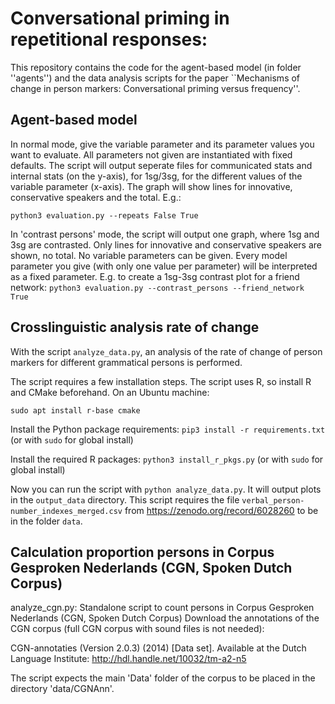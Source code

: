 # Conversational priming in repetitional responses:
This repository contains the code for the agent-based model (in folder ''agents'') and the data analysis scripts for the paper ``Mechanisms of change in person markers: Conversational priming versus frequency''.

## Agent-based model
In normal mode, give the variable parameter and its parameter values you want to evaluate. All parameters not given are instantiated with fixed defaults. The script will output seperate files for communicated stats and internal stats (on the y-axis), for 1sg/3sg, for the different values of the variable parameter (x-axis). The graph will show lines for innovative, conservative speakers and the total. E.g.:

```python3 evaluation.py --repeats False True```

In 'contrast persons' mode, the script will output one graph, where 1sg and 3sg are contrasted. Only lines for innovative and conservative speakers are shown, no total. No variable parameters can be given. Every model parameter you give (with only one value per parameter) will be interpreted as a fixed parameter. E.g. to create a 1sg-3sg contrast plot for a friend network:
```python3 evaluation.py --contrast_persons --friend_network True```


## Crosslinguistic analysis rate of change
With the script ``analyze_data.py``, an analysis of the rate of change of person markers for different grammatical persons is performed.

The script requires a few installation steps. The script uses R, so install R and CMake beforehand. On an Ubuntu machine:
```
sudo apt install r-base cmake
```
Install the Python package requirements:
```pip3 install -r requirements.txt``` (or with ``sudo`` for global install)

Install the required R packages:
```python3 install_r_pkgs.py``` (or with ``sudo`` for global install)

Now you can run the script with ```python analyze_data.py```. It will output plots in the ``output_data`` directory. This script requires the file ``verbal_person-number_indexes_merged.csv`` from https://zenodo.org/record/6028260 to be in the folder ``data``. 

## Calculation proportion persons in Corpus Gesproken Nederlands (CGN, Spoken Dutch Corpus)
analyze_cgn.py: Standalone script to count persons in Corpus Gesproken Nederlands (CGN, Spoken Dutch Corpus)
Download the annotations of the CGN corpus (full CGN corpus with sound files is not needed):

CGN-annotaties (Version 2.0.3) (2014) [Data set]. Available at the Dutch Language Institute: http://hdl.handle.net/10032/tm-a2-n5

The script expects the main 'Data' folder of the corpus to be placed in the directory 'data/CGNAnn'.